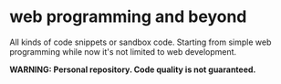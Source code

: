 # web programming and beyond

All kinds of code snippets or sandbox code. Starting from simple web programming while now
it's not limited to web development.

**WARNING: Personal repository. Code quality is not guaranteed.**

